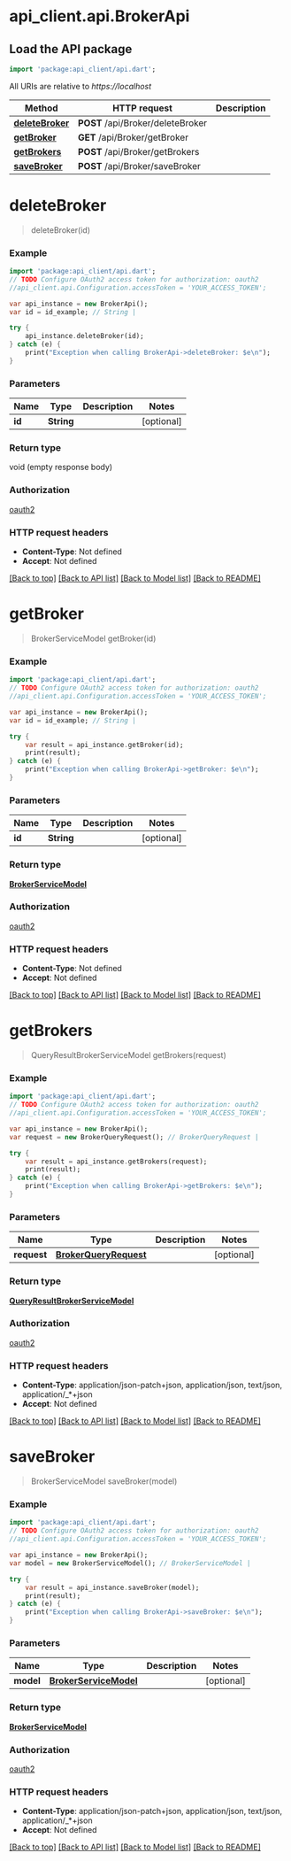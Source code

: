 # api_client.api.BrokerApi

## Load the API package
```dart
import 'package:api_client/api.dart';
```

All URIs are relative to *https://localhost*

Method | HTTP request | Description
------------- | ------------- | -------------
[**deleteBroker**](BrokerApi.md#deleteBroker) | **POST** /api/Broker/deleteBroker | 
[**getBroker**](BrokerApi.md#getBroker) | **GET** /api/Broker/getBroker | 
[**getBrokers**](BrokerApi.md#getBrokers) | **POST** /api/Broker/getBrokers | 
[**saveBroker**](BrokerApi.md#saveBroker) | **POST** /api/Broker/saveBroker | 


# **deleteBroker**
> deleteBroker(id)



### Example 
```dart
import 'package:api_client/api.dart';
// TODO Configure OAuth2 access token for authorization: oauth2
//api_client.api.Configuration.accessToken = 'YOUR_ACCESS_TOKEN';

var api_instance = new BrokerApi();
var id = id_example; // String | 

try { 
    api_instance.deleteBroker(id);
} catch (e) {
    print("Exception when calling BrokerApi->deleteBroker: $e\n");
}
```

### Parameters

Name | Type | Description  | Notes
------------- | ------------- | ------------- | -------------
 **id** | **String**|  | [optional] 

### Return type

void (empty response body)

### Authorization

[oauth2](../README.md#oauth2)

### HTTP request headers

 - **Content-Type**: Not defined
 - **Accept**: Not defined

[[Back to top]](#) [[Back to API list]](../README.md#documentation-for-api-endpoints) [[Back to Model list]](../README.md#documentation-for-models) [[Back to README]](../README.md)

# **getBroker**
> BrokerServiceModel getBroker(id)



### Example 
```dart
import 'package:api_client/api.dart';
// TODO Configure OAuth2 access token for authorization: oauth2
//api_client.api.Configuration.accessToken = 'YOUR_ACCESS_TOKEN';

var api_instance = new BrokerApi();
var id = id_example; // String | 

try { 
    var result = api_instance.getBroker(id);
    print(result);
} catch (e) {
    print("Exception when calling BrokerApi->getBroker: $e\n");
}
```

### Parameters

Name | Type | Description  | Notes
------------- | ------------- | ------------- | -------------
 **id** | **String**|  | [optional] 

### Return type

[**BrokerServiceModel**](BrokerServiceModel.md)

### Authorization

[oauth2](../README.md#oauth2)

### HTTP request headers

 - **Content-Type**: Not defined
 - **Accept**: Not defined

[[Back to top]](#) [[Back to API list]](../README.md#documentation-for-api-endpoints) [[Back to Model list]](../README.md#documentation-for-models) [[Back to README]](../README.md)

# **getBrokers**
> QueryResultBrokerServiceModel getBrokers(request)



### Example 
```dart
import 'package:api_client/api.dart';
// TODO Configure OAuth2 access token for authorization: oauth2
//api_client.api.Configuration.accessToken = 'YOUR_ACCESS_TOKEN';

var api_instance = new BrokerApi();
var request = new BrokerQueryRequest(); // BrokerQueryRequest | 

try { 
    var result = api_instance.getBrokers(request);
    print(result);
} catch (e) {
    print("Exception when calling BrokerApi->getBrokers: $e\n");
}
```

### Parameters

Name | Type | Description  | Notes
------------- | ------------- | ------------- | -------------
 **request** | [**BrokerQueryRequest**](BrokerQueryRequest.md)|  | [optional] 

### Return type

[**QueryResultBrokerServiceModel**](QueryResultBrokerServiceModel.md)

### Authorization

[oauth2](../README.md#oauth2)

### HTTP request headers

 - **Content-Type**: application/json-patch+json, application/json, text/json, application/_*+json
 - **Accept**: Not defined

[[Back to top]](#) [[Back to API list]](../README.md#documentation-for-api-endpoints) [[Back to Model list]](../README.md#documentation-for-models) [[Back to README]](../README.md)

# **saveBroker**
> BrokerServiceModel saveBroker(model)



### Example 
```dart
import 'package:api_client/api.dart';
// TODO Configure OAuth2 access token for authorization: oauth2
//api_client.api.Configuration.accessToken = 'YOUR_ACCESS_TOKEN';

var api_instance = new BrokerApi();
var model = new BrokerServiceModel(); // BrokerServiceModel | 

try { 
    var result = api_instance.saveBroker(model);
    print(result);
} catch (e) {
    print("Exception when calling BrokerApi->saveBroker: $e\n");
}
```

### Parameters

Name | Type | Description  | Notes
------------- | ------------- | ------------- | -------------
 **model** | [**BrokerServiceModel**](BrokerServiceModel.md)|  | [optional] 

### Return type

[**BrokerServiceModel**](BrokerServiceModel.md)

### Authorization

[oauth2](../README.md#oauth2)

### HTTP request headers

 - **Content-Type**: application/json-patch+json, application/json, text/json, application/_*+json
 - **Accept**: Not defined

[[Back to top]](#) [[Back to API list]](../README.md#documentation-for-api-endpoints) [[Back to Model list]](../README.md#documentation-for-models) [[Back to README]](../README.md)

